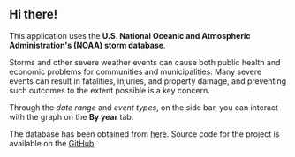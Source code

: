 ## Hi there! 

This application uses the **U.S. National Oceanic and Atmospheric Administration's (NOAA) storm database**.

Storms and other severe weather events can cause both public health and economic problems for communities and municipalities. 
Many severe events can result in fatalities, injuries, and property damage, and preventing such outcomes to the extent possible is a key concern.

Through the _date range_ and _event types_, on the side bar, you can interact with the graph on the **By year** tab.

The database has been obtained from [here](https://d396qusza40orc.cloudfront.net/repdata%2Fdata%2FStormData.csv.bz2).
Source code for the project is available on the [GitHub](https://github.com/jgfelixribeiro/Developing_Data_Products).